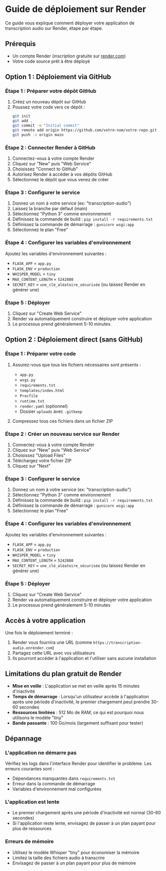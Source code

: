 # Guide de déploiement sur Render

Ce guide vous explique comment déployer votre application de transcription audio sur Render, étape par étape.

## Prérequis

- Un compte Render (inscription gratuite sur [render.com](https://render.com/))
- Votre code source prêt à être déployé

## Option 1 : Déploiement via GitHub

### Étape 1 : Préparer votre dépôt GitHub

1. Créez un nouveau dépôt sur GitHub
2. Poussez votre code vers ce dépôt :
   ```bash
   git init
   git add .
   git commit -m "Initial commit"
   git remote add origin https://github.com/votre-nom/votre-repo.git
   git push -u origin main
   ```

### Étape 2 : Connecter Render à GitHub

1. Connectez-vous à votre compte Render
2. Cliquez sur "New" puis "Web Service"
3. Choisissez "Connect to GitHub"
4. Autorisez Render à accéder à vos dépôts GitHub
5. Sélectionnez le dépôt que vous venez de créer

### Étape 3 : Configurer le service

1. Donnez un nom à votre service (ex: "transcription-audio")
2. Laissez la branche par défaut (main)
3. Sélectionnez "Python 3" comme environnement
4. Définissez la commande de build : `pip install -r requirements.txt`
5. Définissez la commande de démarrage : `gunicorn wsgi:app`
6. Sélectionnez le plan "Free"

### Étape 4 : Configurer les variables d'environnement

Ajoutez les variables d'environnement suivantes :
- `FLASK_APP` = `app.py`
- `FLASK_ENV` = `production`
- `WHISPER_MODEL` = `tiny`
- `MAX_CONTENT_LENGTH` = `5242880`
- `SECRET_KEY` = `une_clé_aléatoire_sécurisée` (ou laissez Render en générer une)

### Étape 5 : Déployer

1. Cliquez sur "Create Web Service"
2. Render va automatiquement construire et déployer votre application
3. Le processus prend généralement 5-10 minutes

## Option 2 : Déploiement direct (sans GitHub)

### Étape 1 : Préparer votre code

1. Assurez-vous que tous les fichiers nécessaires sont présents :
   - `app.py`
   - `wsgi.py`
   - `requirements.txt`
   - `templates/index.html`
   - `Procfile`
   - `runtime.txt`
   - `render.yaml` (optionnel)
   - Dossier `uploads` avec `.gitkeep`

2. Compressez tous ces fichiers dans un fichier ZIP

### Étape 2 : Créer un nouveau service sur Render

1. Connectez-vous à votre compte Render
2. Cliquez sur "New" puis "Web Service"
3. Choisissez "Upload Files"
4. Téléchargez votre fichier ZIP
5. Cliquez sur "Next"

### Étape 3 : Configurer le service

1. Donnez un nom à votre service (ex: "transcription-audio")
2. Sélectionnez "Python 3" comme environnement
3. Définissez la commande de build : `pip install -r requirements.txt`
4. Définissez la commande de démarrage : `gunicorn wsgi:app`
5. Sélectionnez le plan "Free"

### Étape 4 : Configurer les variables d'environnement

Ajoutez les variables d'environnement suivantes :
- `FLASK_APP` = `app.py`
- `FLASK_ENV` = `production`
- `WHISPER_MODEL` = `tiny`
- `MAX_CONTENT_LENGTH` = `5242880`
- `SECRET_KEY` = `une_clé_aléatoire_sécurisée` (ou laissez Render en générer une)

### Étape 5 : Déployer

1. Cliquez sur "Create Web Service"
2. Render va automatiquement construire et déployer votre application
3. Le processus prend généralement 5-10 minutes

## Accès à votre application

Une fois le déploiement terminé :
1. Render vous fournira une URL (comme `https://transcription-audio.onrender.com`)
2. Partagez cette URL avec vos utilisateurs
3. Ils pourront accéder à l'application et l'utiliser sans aucune installation

## Limitations du plan gratuit de Render

- **Mise en veille** : L'application se met en veille après 15 minutes d'inactivité
- **Temps de démarrage** : Lorsqu'un utilisateur accède à l'application après une période d'inactivité, le premier chargement peut prendre 30-60 secondes
- **Ressources limitées** : 512 Mo de RAM, ce qui est pourquoi nous utilisons le modèle "tiny"
- **Bande passante** : 100 Go/mois (largement suffisant pour tester)

## Dépannage

### L'application ne démarre pas

Vérifiez les logs dans l'interface Render pour identifier le problème. Les erreurs courantes sont :
- Dépendances manquantes dans `requirements.txt`
- Erreur dans la commande de démarrage
- Variables d'environnement mal configurées

### L'application est lente

- Le premier chargement après une période d'inactivité est normal (30-60 secondes)
- Si l'application reste lente, envisagez de passer à un plan payant pour plus de ressources

### Erreurs de mémoire

- Utilisez le modèle Whisper "tiny" pour économiser la mémoire
- Limitez la taille des fichiers audio à transcrire
- Envisagez de passer à un plan payant pour plus de mémoire 